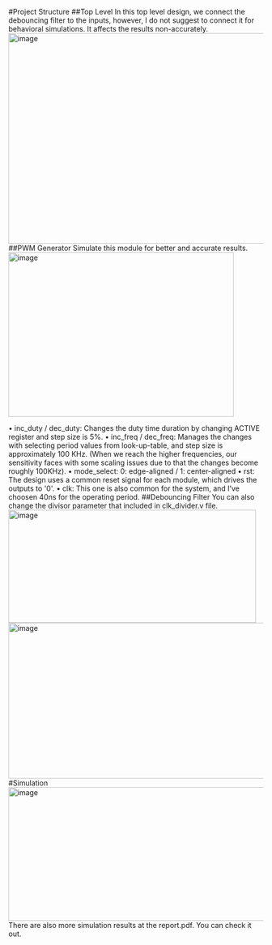 #Project Structure
##Top Level
In this top level design, we connect the debouncing filter to the inputs, however, I do not suggest to connect it for behavioral simulations. It affects the results non-accurately.
<img width="975" height="416" alt="image" src="https://github.com/user-attachments/assets/2ba6cc4d-8216-46d4-9e21-eb3493c6836d" />
##PWM Generator
Simulate this module for better and accurate results.
<img width="445" height="325" alt="image" src="https://github.com/user-attachments/assets/80624724-86a3-4545-aa72-39301c68155a" />

• inc_duty / dec_duty: Changes the duty time duration by changing ACTIVE register and step size is 5%.
• inc_freq / dec_freq: Manages the changes with selecting period values from look-up-table, and step size is approximately 100 KHz. (When we reach the higher frequencies, our sensitivity faces with some scaling issues due to that the changes become roughly 100KHz).
• mode_select: 0: edge-aligned / 1: center-aligned 
• rst: The design uses a common reset signal for each module, which drives the outputs to '0'. 
• clk: This one is also common for the system, and I’ve choosen 40ns for the operating period.
##Debouncing Filter
You can also change the divisor parameter that included in clk_divider.v file.
<img width="489" height="223" alt="image" src="https://github.com/user-attachments/assets/0e927cbe-3047-40e1-8f7f-79646c1543c3" />
<img width="969" height="308" alt="image" src="https://github.com/user-attachments/assets/1581621f-ee43-4423-b587-9a2e91d177d9" />
#Simulation
<img width="1448" height="264" alt="image" src="https://github.com/user-attachments/assets/2fd29690-f102-4c00-b87b-b72aa975b64c" />
There are also more simulation results at the report.pdf. You can check it out.
